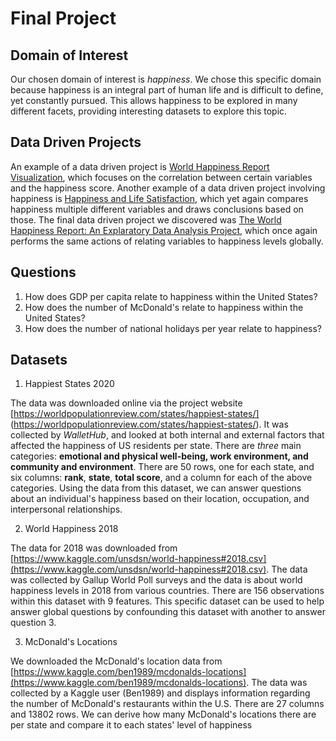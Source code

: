 # Final Project
## Domain of Interest
Our chosen domain of interest is _happiness_. We chose this specific domain because happiness is an integral part of human life and is difficult to define, yet constantly pursued. This allows happiness to be explored in many different facets, providing interesting datasets to explore this topic.

## Data Driven Projects
An example of a data driven project is [World Happiness Report Visualization](https://nycdatascience.com/blog/student-works/world-happiness-report-visualization/), which focuses on the correlation between certain variables and the happiness score. Another example of a data driven project involving happiness is [Happiness and Life Satisfaction](https://ourworldindata.org/happiness-and-life-satisfaction), which yet again compares happiness multiple different variables and draws conclusions based on those. The final data driven project we discovered was [The World Happiness Report: An Explaratory Data Analysis Project](https://github.com/nateofspades/The-World-Happiness-Report-An-Exploratory-Data-Analysis-Project/blob/master/WorldHappinessReportEDA.ipynb), which once again performs the same actions of relating variables to happiness levels globally.

## Questions
1. How does GDP per capita relate to happiness within the United States?
2. How does the number of McDonald's relate to happiness within the United States?
3. How does the number of national holidays per year relate to happiness?

## Datasets

1. Happiest States 2020

The data was downloaded online via the project website [https://worldpopulationreview.com/states/happiest-states/] (https://worldpopulationreview.com/states/happiest-states/). It was collected by _WalletHub_, and looked at both internal and external factors that affected the happiness of US residents per state. There are _three_ main categories: **emotional and physical well-being, work environment, and community and environment**. There are 50 rows, one for each state, and six columns: **rank**, **state**, **total score**, and a column for each of the above categories. Using the data from this dataset, we can answer questions about an individual's happiness based on their location, occupation, and interpersonal relationships.

2. World Happiness 2018

The data for 2018 was downloaded from [https://www.kaggle.com/unsdsn/world-happiness#2018.csv](https://www.kaggle.com/unsdsn/world-happiness#2018.csv). The data was collected by Gallup World Poll surveys and the data is about world happiness levels in 2018 from various countries. There are 156 observations within this dataset with 9 features. This specific dataset can be used to help answer global questions by confounding this dataset with another to answer question 3.

3. McDonald's Locations

We downloaded the McDonald's location data from [https://www.kaggle.com/ben1989/mcdonalds-locations](https://www.kaggle.com/ben1989/mcdonalds-locations). The data was collected by a Kaggle user (Ben1989) and displays information regarding the number of McDonald's restaurants within the U.S. There are 27 columns and 13802 rows. We can derive how many McDonald's locations there are per state and compare it to each states' level of happiness
